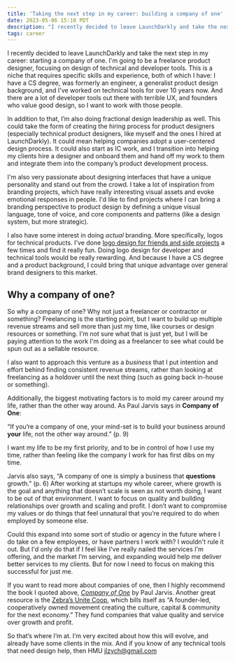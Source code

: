```yaml
---
title: 'Taking the next step in my career: building a company of one'
date: 2023-05-06 15:10 PDT
description: "I recently decided to leave LaunchDarkly and take the next step in my career: starting a company of one. I'm going to be a freelance product designer, focusing on design of technical and developer tools."
tags: career
---
```


I recently decided to leave LaunchDarkly and take the next step in my career: starting a company of one. I'm going to be a freelance product designer, focusing on design of technical and developer tools. This is a niche that requires specific skills and experience, both of which I have: I have a CS degree, was formerly an engineer, a generalist product design background, and I've worked on technical tools for over 10 years now. And there are a lot of developer tools out there with terrible UX, and founders who value good design, so I want to work with those people.

In addition to that, I’m also doing fractional design leadership as well. This could take the form of creating the hiring process for product designers (especially technical product designers, like myself and the ones I hired at LaunchDarkly). It could mean helping companies adopt a user-centered design process. It could also start as IC work, and I transition into helping my clients hire a designer and onboard them and hand off my work to them and integrate them into the company’s product development process.

I'm also very passionate about designing interfaces that have a unique personality and stand out from the crowd. I take a lot of inspiration from branding projects, which have really interesting visual assets and evoke emotional responses in people. I'd like to find projects where I can bring a branding perspective to product design by defining a unique visual language, tone of voice, and core components and patterns (like a design system, but more strategic).

I also have some interest in doing *actual* branding. More specifically, logos for technical products. I've done [logo design for friends and side projects](https://www.instagram.com/p/ClFzcdGMEdn/?igshid=NTc4MTIwNjQ2YQ==) a few times and find it really fun. Doing logo design for developer and technical tools would be really rewarding. And because I have a CS degree and a product background, I could bring that unique advantage over general brand designers to this market.

## Why a company of one?

So why a company of one? Why not just a freelancer or contractor or something? Freelancing is the starting point, but I want to build up multiple revenue streams and sell more than just my time, like courses or design resources or something. I'm not sure what that is just yet, but I will be paying attention to the work I'm doing as a freelancer to see what could be spun out as a sellable resource.

I also want to approach this venture as a *business* that I put intention and effort behind finding consistent revenue streams, rather than looking at freelancing as a holdover until the next thing (such as going back in-house or something).

Additionally, the biggest motivating factors is to mold my career around my life, rather than the other way around. As Paul Jarvis says in **Company of One**:

“If you’re a company of one, your mind-set is to build your business around **your** life, not the other way around.” (p. 9)

I want my life to be my first priority, and to be in control of how I use my time, rather than feeling like the company I work for has first dibs on my time.

Jarvis also says, “A company of one is simply a business that **questions** growth.” (p. 6) After working at startups my whole career, where growth is the goal and anything that doesn’t scale is seen as not worth doing, I want to be out of that environment. I want to focus on quality and building relationships over growth and scaling and profit. I don’t want to compromise my values or do things that feel unnatural that you’re required to do when employed by someone else.

Could this expand into some sort of studio or agency in the future where I do take on a few employees, or have partners I work with? I wouldn't rule it out. But I'd only do that if I feel like I've really nailed the services I'm offering, and the market I’m serving, and expanding would help me deliver better services to my clients. But for now I need to focus on making this successful for just me.

If you want to read more about companies of one, then I highly recommend the book I quoted above, [*Company of One*](https://amzn.to/3LMGN1U) by Paul Jarvis. Another great resource is the [Zebra’s Unite Coop](https://zebrasunite.coop/), which bills itself as “A founder-led, cooperatively owned movement creating the culture, capital & community for the next economy.” They fund companies that value quality and service over growth and profit.

So that’s where I’m at. I’m very excited about how this will evolve, and already have some clients in the mix. And if you know of any technical tools that need design help, then HMU [jlzych@gmail.com](mailto:jlzych@gmail.com)
